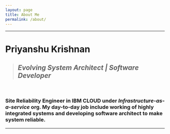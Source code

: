 ```yaml
---
layout: page
title: About Me
permalink: /about/
---
```


---
# Priyanshu Krishnan

> ## *Evolving System Architect | Software Developer*
<p>&nbsp;</p>

### Site Reliability Engineer in **IBM CLOUD** under *Infrastructure-as-a-service* org. My day-to-day job include working of highly integrated systems and developing software architect to make system reliable.
---

